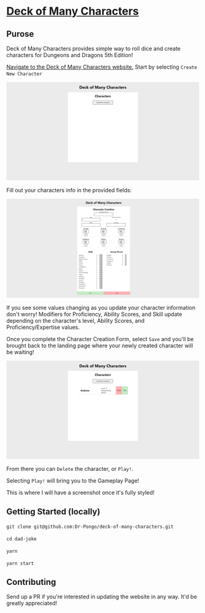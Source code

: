 # [Deck of Many Characters](https://www.deckofmanycharacters.com/)

## Purose
Deck of Many Characters provides simple way to roll dice and create characters for Dungeons and Dragons 5th Edition! 

[Navigate to the Deck of Many Characters website.](https://www.deckofmanycharacters.com/) Start by selecting `Create New Character`

![Ladingpage Screenshot](./public/README_Screenshots/LandingPage-empty.png)

Fill out your characters info in the provided fields:

![Character Create Page](./public/README_Screenshots/Createpage-empty.png)

If you see some values changing as you update your character information don't worry! Modifiers for Proficiency, Ability Scores, and Skill update depending on the character's level, Ability Scores, and Proficiency/Expertise values. 

Once you complete the Character Creation Form, select `Save` and you'll be brought back to the landing page where your newly created character will be waiting!

![Populated Ladingpage Screenshot](./public/README_Screenshots/LandingPage-single.png)

From there you can `Delete` the character, or `Play!`. 

Selecting `Play!` will bring you to the Gameplay Page!

This is where I will have a screenshot once it's fully styled! 


## Getting Started (locally)

```
git clone git@github.com:Dr-Pongo/deck-of-many-characters.git

cd dad-joke

yarn

yarn start
```

## Contributing

Send up a PR if you're interested in updating the website in any way. It'd be greatly appreciated!